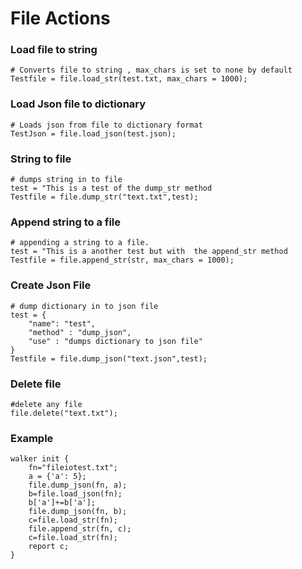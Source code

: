 # File Actions
### Load file to string
```jac
# Converts file to string , max_chars is set to none by default
Testfile = file.load_str(test.txt, max_chars = 1000);
```
### Load Json file to dictionary
```jac
# Loads json from file to dictionary format
TestJson = file.load_json(test.json);
```
### String to file
```jac
# dumps string in to file
test = "This is a test of the dump_str method
Testfile = file.dump_str("text.txt",test);
```
### Append string to a file
```jac
# appending a string to a file.
test = "This is a another test but with  the append_str method
Testfile = file.append_str(str, max_chars = 1000);
```

### Create Json File
```jac
# dump dictionary in to json file
test = {
    "name": "test",
    "method" : "dump_json",
    "use" : "dumps dictionary to json file"
}
Testfile = file.dump_json("text.json",test);
```
### Delete file
```jac
#delete any file
file.delete("text.txt");
```

### Example

```jac
walker init {
    fn="fileiotest.txt";
    a = {'a': 5};
    file.dump_json(fn, a);
    b=file.load_json(fn);
    b['a']+=b['a'];
    file.dump_json(fn, b);
    c=file.load_str(fn);
    file.append_str(fn, c);
    c=file.load_str(fn);
    report c;
}
```